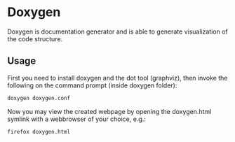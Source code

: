 # Doxygen

Doxygen is documentation generator and is able to generate visualization of the code structure.

## Usage

First you need to install doxygen and the dot tool (graphviz), then invoke the following on the command prompt (inside doxygen folder):

```bash
doxygen doxygen.conf
```

Now you may view the created webpage by opening the doxygen.html symlink with a webbrowser of your choice, e.g.:

```bash
firefox doxygen.html
```
